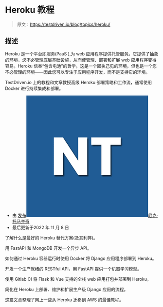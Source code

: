# Heroku 教程

> 原文：<https://testdriven.io/blog/topics/heroku/>

## 描述

Heroku 是一个平台即服务(PaaS ),为 web 应用程序提供托管服务。它提供了抽象的环境，您不必管理底层基础设施，从而使管理、部署和扩展 web 应用程序变得容易。Heroku 信奉“包含电池”的哲学。这是一个固执己见的环境，但也是一个您不必管理的环境——因此您可以专注于应用程序开发，而不是支持它的环境。

TestDriven.io 上的教程和文章教授高级 Heroku 部署策略和工作流，通常使用 Docker 进行持续集成和部署。

*   由 [发布![Nik Tomazic](img/06d2b958481802809b8daf74b93ff2c8.png)尼克·托马齐奇](/authors/tomazic/)
*   最后更新于2022 年 11 月 8 日

了解什么是最好的 Heroku 替代方案(及其利弊)。

用 FastAPI 和 MongoDB 开发一个异步 API。

如何通过 Heroku 容器运行时使用 Docker 将 Django 应用程序部署到 Heroku。

开发一个生产就绪的 RESTful API，用 FastAPI 提供一个机器学习模型。

使用 Gitlab CI 将 Flask 和 Vue 支持的全栈 web 应用打包并部署到 Heroku。

简化在 Heroku 上部署、维护和扩展生产级 Django 应用的流程。

这篇文章整理了网上一些从 Heroku 迁移到 AWS 的最佳教程。